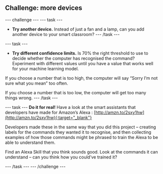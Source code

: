 ## Challenge: more devices

--- challenge ---
--- task ---
+ **Try another device.** Instead of just a fan and a lamp, can you add another device to your smart classroom?
--- /task ---

--- task ---
+ **Try different confidence limits.** Is 70% the right threshold to use to decide whether the computer has recognised the command? Experiment with different values until you have a value that works well for your machine learning model. 

If you choose a number that is too high, the computer will say “Sorry I’m not sure what you mean” too often. 

If you choose a number that is too low, the computer will get too many things wrong.
--- /task ---

--- task ---
**Do it for real!** Have a look at the smart assistants that developers have made for Amazon’s Alexa : [http://amzn.to/2sxy1hw](http://amzn.to/2sxy1hw){:target="_blank"}
 
Developers made these in the same way that you did this project – creating labels for the commands they wanted it to recognise, and then collecting examples of how those commands might be phrased to train the Alexa to be able to understand them. 
 
Find an Alexa Skill that you think sounds good. Look at the commands it can understand – can you think how you could’ve trained it?

--- /task ---
--- /challenge ---
